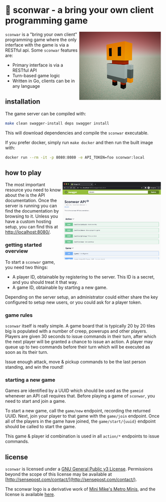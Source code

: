 # 👾 sconwar - a bring your own client programming game

<img align="right" src="./images/logo.png" height="220" alt="sconwar">

`sconwar` is a "bring your own client" programming game where the only interface with the game is via a RESTful api. Some `sconwar` features are:

- Primary interface is via a RESTful API
- Turn-based game logic
- Written in Go, clients can be in any language

## installation

The game server can be compiled with:

```bash
make clean swagger-install deps swagger install
```

This will download dependencies and compile the `sconwar` executable.

If you prefer docker, simply run `make docker` and then run the built image with:

```bash
docker run --rm -it -p 8080:8080 -e API_TOKEN=foo sconwar:local
```

## how to play

<img align="right" src="./images/api.png" height="250" alt="sconwar">

The most important resource you need to know about the is the API documentation. Once the server is running you can find the documentation by browsing to it. Unless you have a custom hosting setup, you can find this at <http://localhost:8080/>.

### getting started overview

To start a `sconwar` game, you need two things:

- A player ID, obtainable by registering to the server. This ID is a secret, and you should treat it that way.
- A game ID, obtainable by starting a new game.

Depending on the server setup, an administrator could either share the key configured to setup new users, or you could ask for a player token.

### game rules

`sconwar` itself is really simple. A game board that is typically 20 by 20 tiles big is populated with a number of creep, powerups and other players. Players are given 30 seconds to issue commands in their turn, after which the next player will be granted a chance to issue an action. A player may queue up to two commands before their turn which will be executed as soon as its their turn.

Issue enough attack, move & pickup commands to be the last person standing, and win the round!

### starting a new game

Games are identified by a UUID which should be used as the `gameid` whenever an API call requires that. Before playing a game of `sconwar`, you need to start and join a game.

To start a new game, call the `game/new` endpoint, recording the returned UUID. Next, join your player to that game with the `game/join` endpoint. Once all of the players in the game have joined, the `game/start/{uuid}` endpoint should be called to start the game.

This game & player id combination is used in all `action/*` endpoints to issue commands.

## license

`sconwar` is licensed under a [GNU General Public v3 License](https://www.gnu.org/licenses/gpl-3.0.en.html). Permissions beyond the scope of this license may be available at [http://sensepost.com/contact/](http://sensepost.com/contact/).

The sconwar logo is a derivative work of [Mini Mike's Metro Minis](https://github.com/mikelovesrobots/mmmm), and the license is available [here](https://github.com/mikelovesrobots/mmmm/blob/master/LICENSE).
